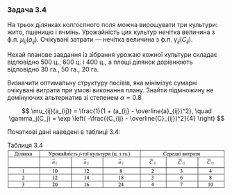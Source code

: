 ### Задача 3.4 

На трьох ділянках колгоспного поля можна вирощувати три культури: жито, пшеницю і ячмінь. Урожайність цих культур нечітка величина з ф.п. $\mu_{ij}(a_{ij})$. Очікувані затрати –– нечітка величина з ф.п. $\gamma_{ij}(C_{ij})$. 

Нехай планове завдання із зібрання урожаю кожної культури складає відповідно 500 ц., 600 ц. і 400 ц., а площі ділянок дорівнюють відповідно 30 га., 50 га., 20 га. 

Визначити оптимальну структуру посівів, яка мінімізує сумарні очікувані витрати при умові виконання плану. Знайти підмножину не домінуючих альтернатив зі степенем $\alpha=0.8$. 

$$ \mu_{ij}(a_{ij}) = \frac{1}{1 + (a_{ij} - \overline{a}_{ij})^2}, \quad
   \gamma_j(C_j) = \exp \left( -\frac{(C_{ij} - \overline{C}_{ij})^2}{4} \right)
$$

Початкові дані наведені в таблиці 3.4: 

Таблиця 3.4
![](img.png)